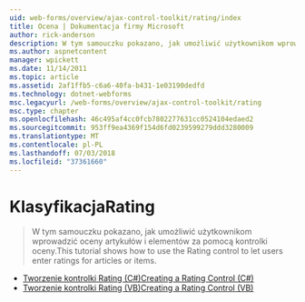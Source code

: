 ```yaml
---
uid: web-forms/overview/ajax-control-toolkit/rating/index
title: Ocena | Dokumentacja firmy Microsoft
author: rick-anderson
description: W tym samouczku pokazano, jak umożliwić użytkownikom wprowadzić oceny artykułów i elementów za pomocą kontrolki oceny.
ms.author: aspnetcontent
manager: wpickett
ms.date: 11/14/2011
ms.topic: article
ms.assetid: 2af1ffb5-c6a6-40fa-b431-1e03190dedfd
ms.technology: dotnet-webforms
msc.legacyurl: /web-forms/overview/ajax-control-toolkit/rating
msc.type: chapter
ms.openlocfilehash: 46c495af4cc0fcb7802277631cc0524104edaed2
ms.sourcegitcommit: 953ff9ea4369f154d6fd0239599279ddd3280009
ms.translationtype: MT
ms.contentlocale: pl-PL
ms.lasthandoff: 07/03/2018
ms.locfileid: "37361660"
---
```

<a name="rating"></a><span data-ttu-id="1279f-103">Klasyfikacja</span><span class="sxs-lookup"><span data-stu-id="1279f-103">Rating</span></span>
====================
> <span data-ttu-id="1279f-104">W tym samouczku pokazano, jak umożliwić użytkownikom wprowadzić oceny artykułów i elementów za pomocą kontrolki oceny.</span><span class="sxs-lookup"><span data-stu-id="1279f-104">This tutorial shows how to use the Rating control to let users enter ratings for articles or items.</span></span>


- [<span data-ttu-id="1279f-105">Tworzenie kontrolki Rating (C#)</span><span class="sxs-lookup"><span data-stu-id="1279f-105">Creating a Rating Control (C#)</span></span>](creating-a-rating-control-cs.md)
- [<span data-ttu-id="1279f-106">Tworzenie kontrolki Rating (VB)</span><span class="sxs-lookup"><span data-stu-id="1279f-106">Creating a Rating Control (VB)</span></span>](creating-a-rating-control-vb.md)
